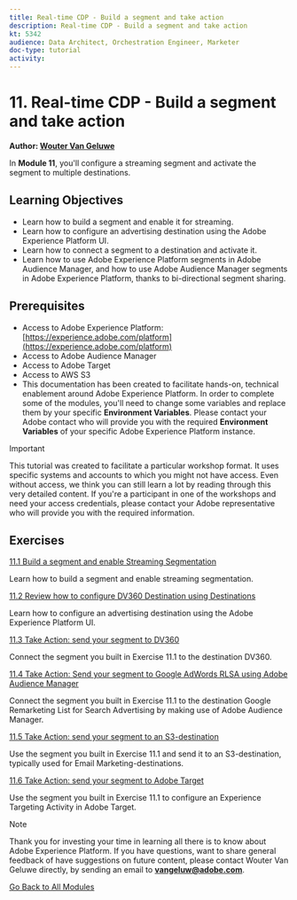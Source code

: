 ```yaml
---
title: Real-time CDP - Build a segment and take action
description: Real-time CDP - Build a segment and take action
kt: 5342
audience: Data Architect, Orchestration Engineer, Marketer
doc-type: tutorial
activity: 
---
```


# 11. Real-time CDP - Build a segment and take action

**Author: [Wouter Van Geluwe](https://www.linkedin.com/in/woutervangeluwe/)**

In **Module 11**, you'll configure a streaming segment and activate the segment to multiple destinations.

## Learning Objectives

- Learn how to build a segment and enable it for streaming.
- Learn how to configure an advertising destination using the Adobe Experience Platform UI.
- Learn how to connect a segment to a destination and activate it.
- Learn how to use Adobe Experience Platform segments in Adobe Audience Manager, and how to use Adobe Audience Manager segments in Adobe Experience Platform, thanks to bi-directional segment sharing.

## Prerequisites

- Access to Adobe Experience Platform: [https://experience.adobe.com/platform](https://experience.adobe.com/platform)
- Access to Adobe Audience Manager
- Access to Adobe Target
- Access to AWS S3
- This documentation has been created to facilitate hands-on, technical enablement around Adobe Experience Platform. In order to complete some of the modules, you'll need to change some variables and replace them by your specific **Environment Variables**. Please contact your Adobe contact who will provide you with the required **Environment Variables** of your specific Adobe Experience Platform instance.

>[!IMPORTANT] 
>
>This tutorial was created to facilitate a particular workshop format. It uses specific systems and accounts to which you might not have access. Even without access, we think you can still learn a lot by reading through this very detailed content. If you're a participant in one of the workshops and need your access credentials, please contact your Adobe representative who will provide you with the required information.

## Exercises

[11.1 Build a segment and enable Streaming Segmentation](./ex1.md)

Learn how to build a segment and enable streaming segmentation.

[11.2 Review how to configure DV360 Destination using Destinations](./ex2.md)

Learn how to configure an advertising destination using the Adobe Experience Platform UI.

[11.3 Take Action: send your segment to DV360](./ex3.md)

Connect the segment you built in Exercise 11.1 to the destination DV360.

[11.4 Take Action: Send your segment to Google AdWords RLSA using Adobe Audience Manager](./ex4.md)

Connect the segment you built in Exercise 11.1 to the destination Google Remarketing List for Search Advertising by making use of Adobe Audience Manager.

[11.5 Take Action: send your segment to an S3-destination](./ex5.md)

Use the segment you built in Exercise 11.1 and send it to an S3-destination, typically used for Email Marketing-destinations.

[11.6 Take Action: send your segment to Adobe Target](./ex6.md)

Use the segment you built in Exercise 11.1 to configure an Experience Targeting Activity in Adobe Target.

>[!NOTE]
>
>Thank you for investing your time in learning all there is to know about Adobe Experience Platform. If you have questions, want to share general feedback of have suggestions on future content, please contact Wouter Van Geluwe directly, by sending an email to **vangeluw@adobe.com**.

[Go Back to All Modules](../../overview.md)
